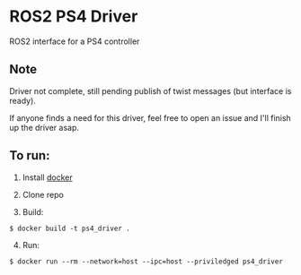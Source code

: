 # ROS2 PS4 Driver
ROS2 interface for a PS4 controller

## Note
Driver not complete, still pending publish of twist messages (but interface is ready). 

If anyone finds a need for this driver, feel free to open an issue and I'll finish up the driver asap.

## To run:
1. Install [docker](https://docs.docker.com/engine/install/)

2. Clone repo

3. Build:
```
$ docker build -t ps4_driver .
```

4. Run:
```
$ docker run --rm --network=host --ipc=host --priviledged ps4_driver
```

